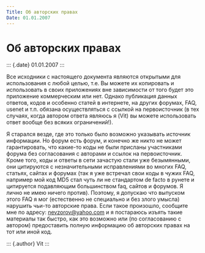 ```yaml
---
Title: Об авторских правах
Date: 01.01.2007
---
```



Об авторских правах
===================

::: {.date}
01.01.2007
:::

Все исходники с настоящего документа являются открытыми для
использования с любой целью, т.е. Вы можете их копировать и использовать
в своих приложениях вне зависимости от того будет это приложение
коммерческим или нет. Однако публикация данных ответов, кодов и особенно
статей в интернете, на других форумах, FAQ, usenet и т.п. обязана
осуществляться с ссылкой на первоисточник (в тех случаях, когда автором
ответа являюсь я (Vit) вы можете использовать ответ вообще без всяких
ограничений!).

Я старался везде, где это только было возможно указывать источник
информации. Но форум есть форум, и конечно же никто не может
гарантировать, что какие-то коды не были присланы участниками форума без
согласования с авторами и ссылок на первоисточник. Кроме того, коды и
ответы в сети зачастую стали уже безымянными, они цитируются с
незначительными исправлениями во многих FAQ, статьях, сайтах и форумах
(так я уже встречал свои коды в чужих FAQ, например мой код MD5 стал
чуть ли не стандартом de facto в рунете и цитируется подавляющим
большинством faq, сайтов и форумов. Я лично не имею ничего против).
Поэтому, я допускаю что выпуском этого FAQ я мог (естественно не
специально и без злого умысла) нарушить чьи-то авторские права. Если
такое произошло, сообщите мне по адресу: nevzorov@yahoo.com и я
постараюсь изъять такие материалы так быстро, как это возможно или (по
согласованию с автором) предоставить полную информацию об авторских
правах на тот или иной код.

::: {.author}
Vit
:::
